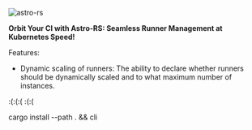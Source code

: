 ![astro-rs](https://github.com/xpaweee/astro-rs/assets/32852726/9930f476-1040-41da-ac9a-3bb4749876db)


**Orbit Your CI with Astro-RS: Seamless Runner Management at Kubernetes Speed!**


Features:


- Dynamic scaling of runners: The ability to declare whether runners should be dynamically scaled and to what maximum number of instances.


:(:(:(
:(:(

cargo install --path . && cli
